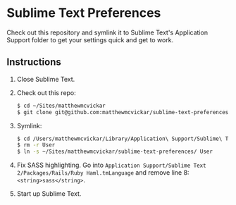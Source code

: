 # Sublime Text Preferences

Check out this repository and symlink it to Sublime Text's Application Support folder to get your settings quick and get to work.

## Instructions

1. Close Sublime Text.

1. Check out this repo:

    ```sh
    $ cd ~/Sites/matthewmcvickar
    $ git clone git@github.com:matthewmcvickar/sublime-text-preferences.git
    ```

1. Symlink:

    ```sh
    $ cd /Users/matthewmcvickar/Library/Application\ Support/Sublime\ Text\ 2/Packages
    $ rm -r User
    $ ln -s ~/Sites/matthewmcvickar/sublime-text-preferences/ User
    ```

1. Fix SASS highlighting. Go into `Application Support/Sublime Text 2/Packages/Rails/Ruby Haml.tmLanguage` and remove line 8: `<string>sass</string>`.

1. Start up Sublime Text.
